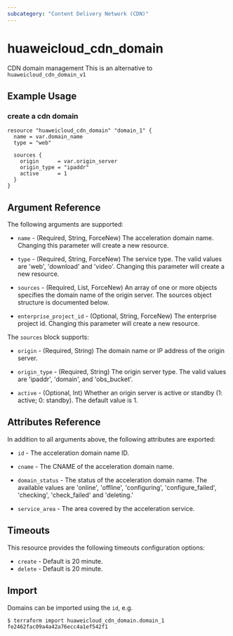 ```yaml
---
subcategory: "Content Delivery Network (CDN)"
---
```


# huaweicloud_cdn_domain

CDN domain management
This is an alternative to `huaweicloud_cdn_domain_v1`

## Example Usage

### create a cdn domain

```hcl
resource "huaweicloud_cdn_domain" "domain_1" {
  name = var.domain_name
  type = "web"

  sources {
    origin      = var.origin_server
    origin_type = "ipaddr"
    active      = 1
  }
}
```

## Argument Reference

The following arguments are supported:

* `name` - (Required, String, ForceNew) The acceleration domain name.
    Changing this parameter will create a new resource.

* `type` - (Required, String, ForceNew) The service type. The valid values are  'web', 'download' and 'video'.
    Changing this parameter will create a new resource.

* `sources` - (Required, List, ForceNew) An array of one or more objects specifies the domain name of the origin server.
    The sources object structure is documented below.

* `enterprise_project_id` - (Optional, String, ForceNew) The enterprise project id.
    Changing this parameter will create a new resource.


The `sources` block supports:

* `origin` - (Required, String) The domain name or IP address of the origin server.

* `origin_type` - (Required, String) The origin server type. The valid values are 'ipaddr', 'domain', and 'obs_bucket'.

* `active` - (Optional, Int) Whether an origin server is active or standby (1: active; 0: standby).
    The default value is 1.

## Attributes Reference

In addition to all arguments above, the following attributes are exported:

* `id` - The acceleration domain name ID.

* `cname` - The CNAME of the acceleration domain name.

* `domain_status` - The status of the acceleration domain name. The available values are
    'online', 'offline', 'configuring', 'configure_failed', 'checking', 'check_failed'  and 'deleting.'

* `service_area` - The area covered by the acceleration service.


## Timeouts
This resource provides the following timeouts configuration options:
* `create` - Default is 20 minute.
* `delete` - Default is 20 minute.

## Import

Domains can be imported using the `id`, e.g.

```
$ terraform import huaweicloud_cdn_domain.domain_1 fe2462fac09a4a42a76ecc4a1ef542f1
```

